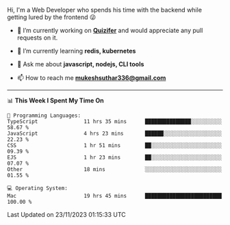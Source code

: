 Hi, I'm a Web Developer who spends his time with the backend while getting lured by the frontend 😜

- 🔭 I’m currently working on **[Quizifer](https://github.com/SutharMukesh/Quizifer/)** and would appreciate any pull requests on it.

- 🌱 I’m currently learning **redis, kubernetes**

- 💬 Ask me about **javascript, nodejs, CLI tools**

- 📫 How to reach me **mukeshsuthar336@gmail.com**

---
<!--START_SECTION:waka-->
📊 **This Week I Spent My Time On** 

```text
💬 Programming Languages: 
TypeScript               11 hrs 35 mins      ███████████████░░░░░░░░░░   58.67 % 
JavaScript               4 hrs 23 mins       ██████░░░░░░░░░░░░░░░░░░░   22.23 % 
CSS                      1 hr 51 mins        ██░░░░░░░░░░░░░░░░░░░░░░░   09.39 % 
EJS                      1 hr 23 mins        ██░░░░░░░░░░░░░░░░░░░░░░░   07.07 % 
Other                    18 mins             ░░░░░░░░░░░░░░░░░░░░░░░░░   01.55 % 

💻 Operating System: 
Mac                      19 hrs 45 mins      █████████████████████████   100.00 % 
```


 Last Updated on 23/11/2023 01:15:33 UTC
<!--END_SECTION:waka-->
